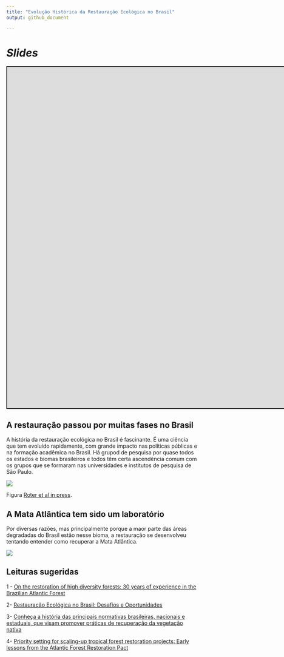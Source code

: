 ```yaml
---
title: "Evolução Histórica da Restauração Ecológica no Brasil" 
output: github_document

---
```


<script src="/rmarkdown-libs/clipboard/clipboard.min.js"></script>
<link href="/rmarkdown-libs/shareon/shareon.min.css" rel="stylesheet" />
<script src="/rmarkdown-libs/shareon/shareon.min.js"></script>
<link href="/rmarkdown-libs/xaringanExtra-shareagain/shareagain.css" rel="stylesheet" />
<script src="/rmarkdown-libs/xaringanExtra-shareagain/shareagain.js"></script>
<script src="/rmarkdown-libs/fitvids/fitvids.min.js"></script>

# *Slides*

<div class="shareagain" style="min-width:300px;margin:1em auto;" data-exeternal="1">
<iframe src="https://ecoaplic.org/slides_aulas/eco_rest/04_rest_biocultural.html#1" width="1600" height="900" style="border:2px solid currentColor;" loading="lazy" allowfullscreen></iframe>
<script>fitvids('.shareagain', {players: 'iframe'});</script>
</div>

## A restauração passou por muitas fases no Brasil

A história da restauração ecológica no Brasil é fascinante. É uma ciência que tem evoluído rapidamente, com grande impacto nas políticas públicas e na formação acadêmica no Brasil. Há grupod de pesquisa por quase todos os estados e biomas brasileiros e todos têm certa ascendência comum com os grupos que se formaram nas universidades e institutos de pesquisa de São Paulo.

![](/en/courses/rest_ecol/04_Hist_Rest/hist_rest_files/fig1.png)

Figura [Roter et al in press](https://scholar.google.com/citations?user=3p_BZ4EAAAAJ&hl=pt-PT).

## A Mata Atlântica tem sido um laboratório

Por diversas razões, mas principalmente porque a maor parte das áreas degradadas do Brasil estão nesse bioma, a restauração se desenvolveu tentando entender como recuperar a Mata Atlântica.

![](https://pactomataatlantica.org.br/wp-content/uploads/2021/06/logo-pacto-seo.png)

## Leituras sugeridas

1 - [On the restoration of high diversity forests: 30 years of experience in the Brazilian Atlantic Forest](http://www.dpi.inpe.br/Miguel/Michelle/Referencias/Ecologia_da_Paisagem/BiologicalConservation_SpecialIssue_2009/11_Rodrigues_et_al_biocons_2009.pdf)

2- [Restauração Ecológica no Brasil: Desafios e Oportunidades](https://d3nehc6yl9qzo4.cloudfront.net/downloads/restauracao_ecologica_1.pdf)

3- [Conheça a história das principais normativas brasileiras, nacionais e estaduais, que visam promover práticas de recuperação da vegetação nativa](https://pp.nexojornal.com.br/linha-do-tempo/2021/Restaura%C3%A7%C3%A3o-ecol%C3%B3gica-no-Brasil)

4- [Priority setting for scaling-up tropical forest restoration projects: Early lessons from the Atlantic Forest Restoration Pact](http://www.lerf.eco.br/img/publicacoes/2013espv33n1p395-404(2).pdf)
